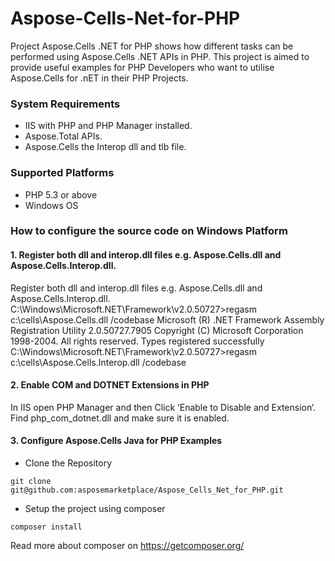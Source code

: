 # Aspose-Cells-Net-for-PHP
Project Aspose.Cells .NET for PHP shows how different tasks can be performed using Aspose.Cells .NET APIs in PHP. This project is aimed to provide useful examples for PHP Developers who want to utilise Aspose.Cells for .nET in their PHP Projects.

### System Requirements
* IIS with PHP and PHP Manager installed.
* Aspose.Total APIs.
* Aspose.Cells the Interop dll and tlb file.

### Supported Platforms
* PHP 5.3 or above
* Windows OS

### How to configure the source code on Windows Platform
#### 1. Register both dll and interop.dll files e.g. Aspose.Cells.dll and Aspose.Cells.Interop.dll.
Register both dll and interop.dll files e.g. Aspose.Cells.dll and Aspose.Cells.Interop.dll.
C:\Windows\Microsoft.NET\Framework\v2.0.50727>regasm c:\cells\Aspose.Cells.dll /codebase
Microsoft (R) .NET Framework Assembly Registration Utility 2.0.50727.7905
Copyright (C) Microsoft Corporation 1998-2004. All rights reserved.
Types registered successfully
C:\Windows\Microsoft.NET\Framework\v2.0.50727>regasm c:\cells\Aspose.Cells.Interop.dll /codebase

#### 2. Enable COM and DOTNET Extensions in PHP
In IIS open PHP Manager and then Click ‘Enable to Disable and Extension‘. Find php_com_dotnet.dll and make sure it is enabled.

#### 3. Configure Aspose.Cells Java for PHP Examples
* Clone the Repository
```
git clone git@github.com:asposemarketplace/Aspose_Cells_Net_for_PHP.git
```
* Setup the project using composer
```
composer install
```

Read more about composer on https://getcomposer.org/
